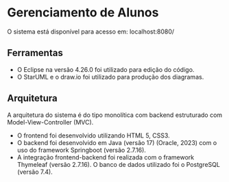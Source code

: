 # Gerenciamento de Alunos
O sistema está disponível para acesso em: localhost:8080/
## Ferramentas
* O Eclipse na versão 4.26.0 foi utilizado para edição do código.
* O StarUML e o draw.io foi utilizado para produção dos diagramas.

##  Arquitetura
  A arquitetura do sistema é do tipo monolítica com backend estruturado com Model-View-Controller (MVC).  
  * O frontend foi desenvolvido utilizando HTML 5, CSS3. 
  * O backend foi desenvolvido em Java (versão 17) (Oracle, 2023) com o uso do framework Springboot (versão 2.7.16). 
  * A integração frontend-backend foi realizada com o framework Thymeleaf (versão 2.7.16). O banco de dados utilizado foi o PostgreSQL (versão 7.4).
  
  

